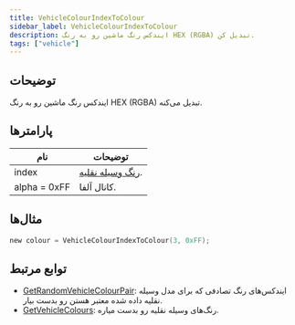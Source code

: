 ```yaml
---
title: VehicleColourIndexToColour
sidebar_label: VehicleColourIndexToColour
description: ایندکس رنگ ماشین رو به رنگ HEX (RGBA) تبدیل کن.
tags: ["vehicle"]
---
```


<VersionWarn version='omp v1.1.0.2612' />

## توضیحات

ایندکس رنگ ماشین رو به رنگ HEX (RGBA) تبدیل می‌کنه.

## پارامترها

| نام          | توضیحات                                    |
|--------------|------------------------------------------------|
| index        | [رنگ وسیله نقلیه](../resources/vehiclecolorid). |
| alpha = 0xFF | کانال آلفا.                                 |

## مثال‌ها

```c
new colour = VehicleColourIndexToColour(3, 0xFF);
```

## توابع مرتبط

- [GetRandomVehicleColourPair](GetRandomVehicleColourPair): ایندکس‌های رنگ تصادفی که برای مدل وسیله نقلیه داده شده معتبر هستن رو بدست بیار.
- [GetVehicleColours](GetVehicleColours): رنگ‌های وسیله نقلیه رو بدست میاره.

